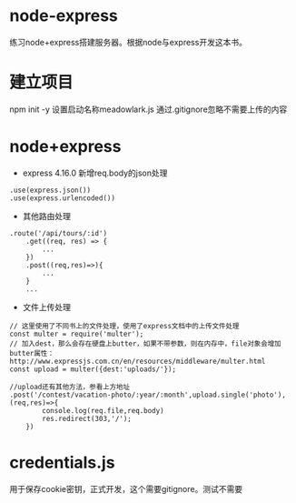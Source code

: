 # node-express
练习node+express搭建服务器。根据node与express开发这本书。

# 建立项目
npm init -y
设置启动名称meadowlark.js
通过.gitignore忽略不需要上传的内容

# node+express
- express 4.16.0 新增req.body的json处理
```
.use(express.json())
.use(express.urlencoded())
```

- 其他路由处理
```
.route('/api/tours/:id')
    .get((req, res) => {
        ...
    })
    .post((req,res)=>){
        ...
    }
    ...
```

- 文件上传处理
```
// 这里使用了不同书上的文件处理，使用了express文档中的上传文件处理
const multer = require('multer');
// 加入dest，那么会存在硬盘上butter，如果不带参数，则在内存中，file对象会增加butter属性：http://www.expressjs.com.cn/en/resources/middleware/multer.html
const upload = multer({dest:'uploads/'});

//upload还有其他方法，参看上方地址
.post('/contest/vacation-photo/:year/:month',upload.single('photo'),(req,res)=>{
        console.log(req.file,req.body)
        res.redirect(303,'/');
    })
```

# credentials.js
用于保存cookie密钥，正式开发，这个需要gitignore。测试不需要